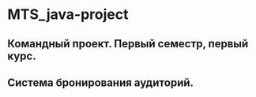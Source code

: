 # MTS_java-project

## Командный проект. Первый семестр, первый курс.
## Система бронирования аудиторий.
